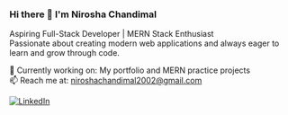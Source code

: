 ### Hi there 👋 I'm Nirosha Chandimal

Aspiring Full-Stack Developer | MERN Stack Enthusiast  
Passionate about creating modern web applications and always eager to learn and grow through code.

🌱 Currently working on: My portfolio and MERN practice projects  
📫 Reach me at: niroshachandimal2002@gmail.com  

[![LinkedIn](https://img.shields.io/badge/LinkedIn-blue?logo=linkedin&style=for-the-badge)](https://www.linkedin.com/in/niroshachandimal/)

